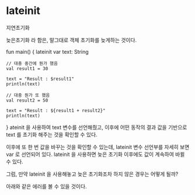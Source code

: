 # lateinit
지연초기화

늦은초기화 라 함은, 말그대로 객체 초기화를 늦게하는 것이다.


fun main() {
    lateinit var text: String

    // 대충 중간에 뭔가 했음
    val result1 = 30

    text = "Result : $result1"
    println(text)

    // 대충 뭔가 또 했음
    val result2 = 50

    text = "Result : ${result1 + result2}"
    println(text)
}
ateinit 을 사용하여 text 변수를 선언해줬고, 이후에 어떤 동작의 결과 값을 기반으로 text 를 초기화 해주는 것을 확인할 수 있다.

이후에 또 한 번 값을 바꾸는 것을 확인할 수 있는데, lateinit 변수 선언부를 자세히 보면 var 로 선언되어 있다. lateinit 을 사용하면 늦은 초기화 이후에도 값이 계속하여 바뀔 수 있다.

그럼, 만약 lateinit 을 사용해놓고 늦은 초기화조차 하지 않은 경우는 어떻게 될까?

아래와 같은 에러를 볼 수 있을 것이다.



